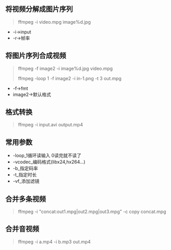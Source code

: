 ## 将视频分解成图片序列

> ffmpeg -i video.mpg image%d.jpg

* -i->input
* -r->帧率

## 将图片序列合成视频

> ffmpeg -f image2 -i image%d.jpg video.mpg
>
> ffmpeg -loop 1 -f image2 -i in-1.png -t 3 out.mpg

* -f->fmt
* image2->默认格式

## 格式转换

> ffmpeg -i input.avi output.mp4

## 常用参数

* -loop_1循环读输入 0读完就不读了
* -vcodec_编码格式(libx24,hx264...)
* -b_指定码率
* -t_指定时长
* -vf_添加滤镜

## 合并多条视频

> ffmpeg -i "concat:out1.mpg|out2.mpg|out3.mpg" -c copy concat.mpg

## 合并音视频

> ffmpeg -i a.mp4 -i b.mp3 out.mp4